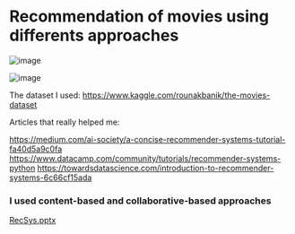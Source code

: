 
# Recommendation of movies using differents approaches

![image](https://user-images.githubusercontent.com/72447589/115842322-fd8fd200-a41d-11eb-8926-fd83620a332e.png)

![image](https://user-images.githubusercontent.com/72447589/115844124-d4704100-a41f-11eb-97cd-659236108e06.png)


The dataset I used: https://www.kaggle.com/rounakbanik/the-movies-dataset

Articles that really helped me:

https://medium.com/ai-society/a-concise-recommender-systems-tutorial-fa40d5a9c0fa 
https://www.datacamp.com/community/tutorials/recommender-systems-python 
https://towardsdatascience.com/introduction-to-recommender-systems-6c66cf15ada

### I used content-based and collaborative-based approaches

[RecSys.pptx](https://github.com/JustineBrgn/movies_recommendation/files/6363766/RecSys.pptx)
